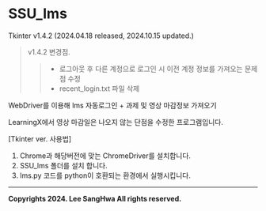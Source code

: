 # SSU_lms
Tkinter v1.4.2 (2024.04.18 released, 2024.10.15 updated.)
> v1.4.2 변경점.
>> + 로그아웃 후 다른 계정으로 로그인 시 이전 계정 정보를 가져오는 문제점 수정
>> + recent_login.txt 파일 삭제

WebDriver를 이용해 lms 자동로그인 + 과제 및 영상 마감정보 가져오기

LearningX에서 영상 마감일은 나오지 않는 단점을 수정한 프로그램입니다.


[Tkinter ver. 사용법] 
  1. Chrome과 해당버전에 맞는 ChromeDriver를 설치합니다.
  2. SSU_lms 폴더를 설치 합니다.
  3. lms.py 코드를 python이 호환되는 환경에서 실행시킵니다.

<hr/>

__Copyrights 2024. Lee SangHwa All rights reserved.__
